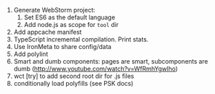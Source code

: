 1. Generate WebStorm project:
    1. Set ES6 as the default language
    2. Add node.js as scope for `tool` dir
2. Add appcache manifest
3. TypeScript incremental compilation. Print stats.
4. Use IronMeta to share config/data
5. Add polylint
6. Smart and dumb components: pages are smart, subcomponents are dumb (http://www.youtube.com/watch?v=WfRmhYgwIho)
7. wct [try] to add second root dir for .js files
8. conditionally load polyfills (see PSK docs)
